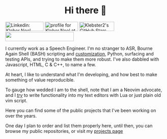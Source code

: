 <h1 align="center">Hi there 👋</h1>

<a href="https://www.linkedin.com/in/kleber-noel/"><img src="https://img.shields.io/badge/Kleber%20Noel-blue?style=flat-square&logo=Linkedin&logoColor=white&link=https://www.linkedin.com/in/kleber-noel/" width="120" height="29" alt="Linkedin: Kleber Noel" title="Linkedin: Kleber Noel"></a> <a href="https://stackoverflow.com/users/5551400/kleber-noel"><img src="https://stackoverflow.com/users/flair/5551400.png?theme=clean" width="104" height="29" alt="profile for Kleber Noel at Stack Overflow, Q&amp;A for professional and enthusiast programmers" title="profile for Kleber Noel at Stack Overflow, Q&amp;A for professional and enthusiast programmers"></a> <a href="https://github.com/klebster2"><img src="https://img.shields.io/github/stars/klebster2?style=social" title="Klebster2's GitHub Stars" height="29" width="110"></a> <a><img src="https://img.shields.io/badge/dynamic/xml?url=https%3A%2F%2Fgithub-readme-stats.vercel.app%2Fapi%3Fusername%3Dklebster2%26show_icons%3Dtrue&query=%2F%2F*%5Bcontains(%40data-testid%2C'commits')%5D%2Ftext()&label=Total%20Commits%20(YTD)" height="29" width="215"></a>

I currently work as a Speech Engineer. I'm no stranger to ASR, Bourne Again Shell (BASH) scripting and [customization](https://github.com/klebster2/dotfiles), Python, surfacing and testing APIs, and trying to make them more robust. I've also dabbled with Javascript, HTML, C & C++, to name a few.

At heart, I like to understand what I'm developing, and how best to make something of value reproducible.

To gauge how wedded I am to the shell, note that I am a Neovim advocate, and I _[try](https://github.com/klebster2/vimrc)_ to write functionality into my text editors with Lua or just plain old vim script.

Here you can find some of the public projects that I've been working on over the years.

One day I plan to order and list them properly here, until then, you can browse my public repositories, or visit my [projects page](https://klebster2.github.io/projects/)
